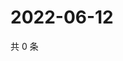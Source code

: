 # 2022-06-12

共 0 条

<!-- BEGIN WEIBO -->
<!-- 最后更新时间 Sun Jun 12 2022 21:21:46 GMT+0800 (China Standard Time) -->

<!-- END WEIBO -->
